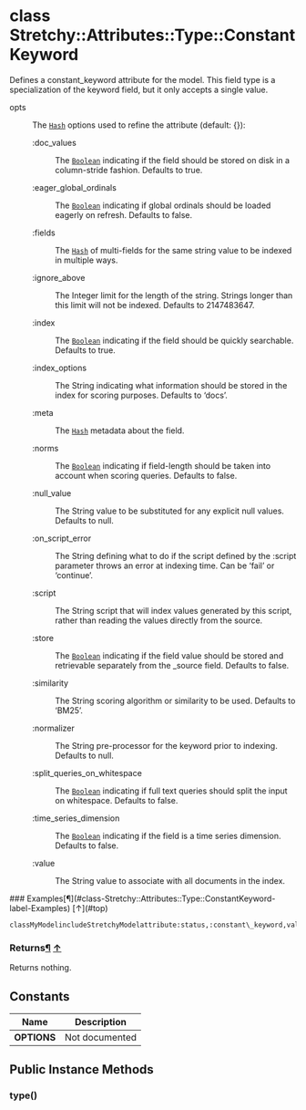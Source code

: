 # class Stretchy::Attributes::Type::ConstantKeyword [](#class-Stretchy::Attributes::Type::ConstantKeyword) [](#top)
Defines a constant\_keyword attribute for the model. This field type is a specialization of the keyword field, but it only accepts a single value.

<dl class="rdoc-list note-list">
<dt>opts
</dt>
<dd>
<p>The <a href="Hash.html"><code>Hash</code></a> options used to refine the attribute (default: {}):</p>
<dl class="rdoc-list note-list">
<dt>:doc_values
</dt>
<dd>
<p>The <a href="Boolean.html"><code>Boolean</code></a> indicating if the field should be stored on disk in a column-stride fashion. Defaults to true.</p>
</dd>
<dt>:eager_global_ordinals
</dt>
<dd>
<p>The <a href="Boolean.html"><code>Boolean</code></a> indicating if global ordinals should be loaded eagerly on refresh. Defaults to false.</p>
</dd>
<dt>:fields
</dt>
<dd>
<p>The <a href="Hash.html"><code>Hash</code></a> of multi-fields for the same string value to be indexed in multiple ways.</p>
</dd>
<dt>:ignore_above
</dt>
<dd>
<p>The Integer limit for the length of the string. Strings longer than this limit will not be indexed. Defaults to 2147483647.</p>
</dd>
<dt>:index
</dt>
<dd>
<p>The <a href="Boolean.html"><code>Boolean</code></a> indicating if the field should be quickly searchable. Defaults to true.</p>
</dd>
<dt>:index_options
</dt>
<dd>
<p>The String indicating what information should be stored in the index for scoring purposes. Defaults to ‘docs’.</p>
</dd>
<dt>:meta
</dt>
<dd>
<p>The <a href="Hash.html"><code>Hash</code></a> metadata about the field.</p>
</dd>
<dt>:norms
</dt>
<dd>
<p>The <a href="Boolean.html"><code>Boolean</code></a> indicating if field-length should be taken into account when scoring queries. Defaults to false.</p>
</dd>
<dt>:null_value
</dt>
<dd>
<p>The String value to be substituted for any explicit null values. Defaults to null.</p>
</dd>
<dt>:on_script_error
</dt>
<dd>
<p>The String defining what to do if the script defined by the :script parameter throws an error at indexing time. Can be ‘fail’ or ‘continue’.</p>
</dd>
<dt>:script
</dt>
<dd>
<p>The String script that will index values generated by this script, rather than reading the values directly from the source.</p>
</dd>
<dt>:store
</dt>
<dd>
<p>The <a href="Boolean.html"><code>Boolean</code></a> indicating if the field value should be stored and retrievable separately from the _source field. Defaults to false.</p>
</dd>
<dt>:similarity
</dt>
<dd>
<p>The String scoring algorithm or similarity to be used. Defaults to ‘BM25’.</p>
</dd>
<dt>:normalizer
</dt>
<dd>
<p>The String pre-processor for the keyword prior to indexing. Defaults to null.</p>
</dd>
<dt>:split_queries_on_whitespace
</dt>
<dd>
<p>The <a href="Boolean.html"><code>Boolean</code></a> indicating if full text queries should split the input on whitespace. Defaults to false.</p>
</dd>
<dt>:time_series_dimension
</dt>
<dd>
<p>The <a href="Boolean.html"><code>Boolean</code></a> indicating if the field is a time series dimension. Defaults to false.</p>
</dd>
<dt>:value
</dt>
<dd>
<p>The String value to associate with all documents in the index.</p>
</dd>
</dl>
</dd>
</dl>
### Examples[¶](#class-Stretchy::Attributes::Type::ConstantKeyword-label-Examples) [↑](#top)

```
classMyModelincludeStretchyModelattribute:status,:constant\_keyword,value:'active'end
```

### Returns[¶](#class-Stretchy::Attributes::Type::ConstantKeyword-label-Returns) [↑](#top)

Returns nothing.

 ## Constants
 | Name | Description |
 | ---- | ----------- |
 | **OPTIONS[](#OPTIONS)** | Not documented |
 ## Public Instance Methods
 ### type() [](#method-i-type)
 